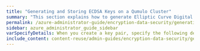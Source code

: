 ```yaml
---
title: "Generating and Storing ECDSA Keys on a Qumulo Cluster"
summary: "This section explains how to generate Elliptic Curve Digital Signature Algorithm (ECDSA) keys and ECDSA verification signatures that are compatible with the Qumulo file system key store."
permalink: /azure-administrator-guide/encryption-data-security/generating-storing-ecdsa-keys.html
sidebar: azure_administrator_guide_sidebar
varSpecifyDetails: When you create a key pair, specify the following details&#58;
include_content: content-reuse/admin-guides/encryption-data-security/generating-storing-ecdsa-keys.md
---
```


